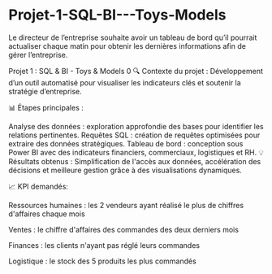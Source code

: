 # Projet-1-SQL-BI---Toys-Models
Le directeur de l’entreprise souhaite avoir un tableau de bord qu’il pourrait actualiser chaque matin pour obtenir les dernières informations afin de gérer l’entreprise.

Projet 1 : SQL & BI - Toys & Models
0
🔍 Contexte du projet : Développement d’un outil automatisé pour visualiser les indicateurs clés et soutenir la stratégie d’entreprise.

📊 Étapes principales :

Analyse des données : exploration approfondie des bases pour identifier les relations pertinentes.
Requêtes SQL : création de requêtes optimisées pour extraire des données stratégiques.
Tableau de bord : conception sous Power BI avec des indicateurs financiers, commerciaux, logistiques et RH.
💡 Résultats obtenus : Simplification de l'accès aux données, accélération des décisions et meilleure gestion grâce à des visualisations dynamiques.

📈 KPI demandés:

Ressources humaines : les 2 vendeurs ayant réalisé le plus de chiffres d'affaires chaque mois

Ventes : le chiffre d'affaires des commandes des deux derniers mois

Finances : les clients n'ayant pas réglé leurs commandes

Logistique : le stock des 5 produits les plus commandés
